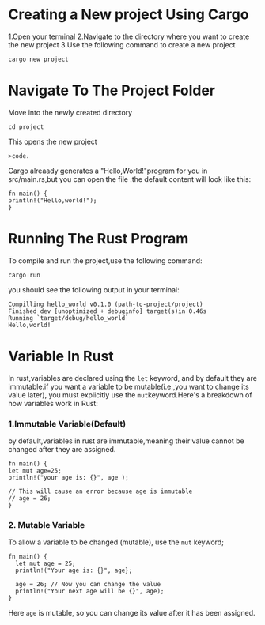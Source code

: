 # Creating a New project Using Cargo
1.Open your terminal
2.Navigate to the directory where you want to create the new project
3.Use the following command to create a new project
```
cargo new project
```
# Navigate To The Project Folder
Move into the newly created directory
```
cd project
```
This opens the new project
```
>code.
```
Cargo alreaady generates a "Hello,World!"program for you in src/main.rs,but you can open the file .the default content will look  like this:
```
fn main() {
println!("Hello,world!");
}
```
# Running The Rust Program
To compile and run the project,use the following command:
```
cargo run
```
you should see the following output in your terminal:
```
Compilling hello_world v0.1.0 (path-to-project/project)
Finished dev [unoptimized + debuginfo] target(s)in 0.46s
Running `target/debug/hello_world`
Hello,world!
```

# Variable In Rust
In rust,variables are declared using the `let` keyword, and by default they are immutable.if you want a variable to be mutable(i.e.,you want to change its value later),
you must explicitly use the `mut`keyword.Here's a breakdown of how variables work in Rust:

### 1.Immutable Variable(Default)
by default,variables in rust are immutable,meaning their value cannot be changed after they are assigned.
```
fn main() {
let mut age=25;
println!("your age is: {}", age );

// This will cause an error because age is immutable
// age = 26;
}
```
### 2. Mutable Variable
To allow a variable to be changed (mutable), use the `mut` keyword;

```
fn main() {
  let mut age = 25;
  println!("Your age is: {}", age};

  age = 26; // Now you can change the value
  println!("Your next age will be {}", age);
}
```
Here `age` is mutable, so you can change its value after it has been assigned.

